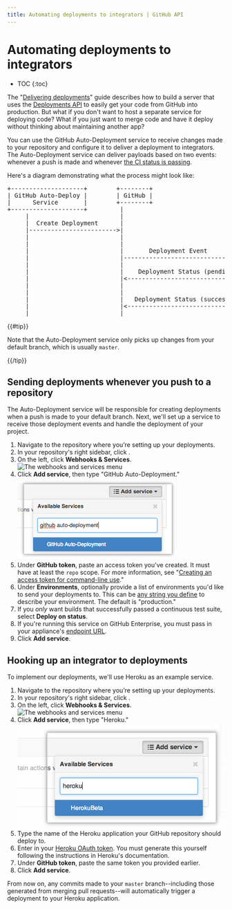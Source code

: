 ```yaml
---
title: Automating deployments to integrators | GitHub API
---
```


# Automating deployments to integrators

* TOC
{:toc}

The "[Delivering deployments](/guides/delivering-deployments/)" guide describes how to build a server that uses the [Deployments API][deploy API] to easily get your code from GitHub into production. But what if you don't want to host a separate service for deploying code? What if you just want to merge code and have it deploy without thinking about maintaining another app?

You can use the GitHub Auto-Deployment service to receive changes made to your repository and configure it to deliver a deployment to integrators. The Auto-Deployment service can deliver payloads based on two events: whenever a push is made and whenever [the CI status is passing](/guides/building-a-ci-server/).

Here's a diagram demonstrating what the process might look like:

<pre>
+--------------------+        +--------+                    +-----------+
| GitHub Auto-Deploy |        | GitHub |                    |  Heroku   |
|      Service       |        +--------+                    +-----------+
+--------------------+         |                                  |
     |                         |                                  |
     |  Create Deployment      |                                  |
     |------------------------>|                                  |
     |                         |                                  |
     |                         |                                  |
     |                         |       Deployment Event           |
     |                         |--------------------------------->|
     |                         |                                  |
     |                         |    Deployment Status (pending)   |
     |                         |<---------------------------------|
     |                         |                                  |
     |                         |                                  |
     |                         |   Deployment Status (success)    |
     |                         |<---------------------------------|
     |                         |                                  |
</pre>

{{#tip}}

Note that the Auto-Deployment service only picks up changes from your default branch, which is usually `master`.

{{/tip}}

## Sending deployments whenever you push to a repository

The Auto-Deployment service will be responsible for creating deployments when a push is made to your default branch. Next, we'll set up a service to receive those deployment events and handle the deployment of your project.

1. Navigate to the repository where you’re setting up your deployments.
2. In your repository's right sidebar, click <span aria-label="The edit icon" title="The edit icon" class="octicon octicon-tools"></span>.
3. On the left, click **Webhooks & Services**.
![The webhooks and services menu](https://github-images.s3.amazonaws.com/help/settings/webhooks_and_services_menu.png)
4. Click **Add service**, then type "GitHub Auto-Deployment." ![Adding the GitHub Auto-Deployment service](/images/add_github_autodeploy_service.png)
5. Under **GitHub token**, paste an access token you've created. It must have at least the `repo` scope. For more information, see "[Creating an access token for command-line use](https://help.github.com/articles/creating-an-access-token-for-command-line-use)."
6. Under **Environments**, optionally provide a list of environments you'd like to send your deployments to. This can be [any string you define](https://developer.github.com/v3/repos/deployments/#parameters) to describe your environment. The default is "production."
7. If you *only* want builds that successfully passed a continuous test suite, select **Deploy on status**.
8. If you're running this service on GitHub Enterprise, you must pass in your appliance's [endpoint URL](https://developer.github.com/v3/enterprise/#endpoint-urls).
9. Click **Add service**.

## Hooking up an integrator to deployments

To implement our deployments, we'll use Heroku as an example service.

1. Navigate to the repository where you’re setting up your deployments.
2. In your repository's right sidebar, click <span aria-label="The edit icon" title="The edit icon" class="octicon octicon-tools"></span>.
3. On the left, click **Webhooks & Services**.
![The webhooks and services menu](https://github-images.s3.amazonaws.com/help/settings/webhooks_and_services_menu.png)
4. Click **Add service**, then type "Heroku." ![Adding the GitHub Auto-Deployment service](/images/add_heroku_autodeploy_service.png)
5. Type the name of the Heroku application your GitHub repository should deploy to.
6. Enter in your [Heroku OAuth token](https://devcenter.heroku.com/articles/oauth#direct-authorization). You must generate this yourself following the instructions in Heroku's documentation.
7. Under **GitHub token**, paste the same token you provided earlier.
8. Click **Add service**.

From now on, any commits made to your `master` branch--including those generated from merging pull requests--will automatically trigger a deployment to your Heroku application.

[deploy API]: /v3/repos/deployments/
